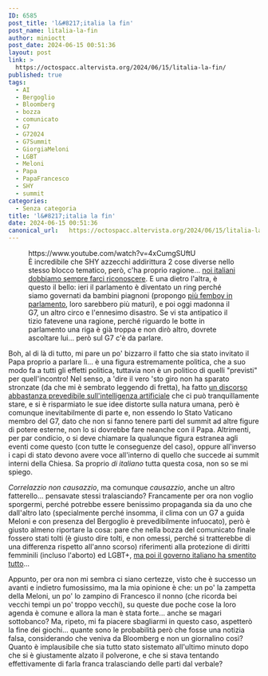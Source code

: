 ```yaml
---
ID: 6585
post_title: 'l&#8217;italia la fin'
post_name: litalia-la-fin
author: minioctt
post_date: 2024-06-15 00:51:36
layout: post
link: >
  https://octospacc.altervista.org/2024/06/15/litalia-la-fin/
published: true
tags:
  - AI
  - Bergoglio
  - Bloomberg
  - bozza
  - comunicato
  - G7
  - G72024
  - G7Summit
  - GiorgiaMeloni
  - LGBT
  - Meloni
  - Papa
  - PapaFrancesco
  - SHY
  - summit
categories:
  - Senza categoria
title: 'l&#8217;italia la fin'
date: 2024-06-15 00:51:36
canonical_url:   https://octospacc.altervista.org/2024/06/15/litalia-la-fin/
---
```

<!-- wp:embed {"url":"https://www.youtube.com/watch?v=4xCumgSUftU","type":"video","providerNameSlug":"youtube","responsive":true,"className":"wp-embed-aspect-16-9 wp-has-aspect-ratio"} -->
<figure class="wp-block-embed is-type-video is-provider-youtube wp-block-embed-youtube wp-embed-aspect-16-9 wp-has-aspect-ratio"><div class="wp-block-embed__wrapper">
https://www.youtube.com/watch?v=4xCumgSUftU
</div><figcaption class="wp-element-caption">È incredibile che SHY azzecchi addirittura 2 cose diverse nello stesso blocco tematico, però, c'ha proprio ragione... <a href="https://www.youtube.com/watch?v=4xCumgSUftU">noi italiani dobbiamo sempre farci riconoscere</a>. E una dietro l'altra, è questo il bello: ieri il parlamento è diventato un ring perché siamo governati da bambini piagnoni (propongo <a href="2024/06/14/eliogabalo-regnava/">più femboy in parlamento</a>, loro sarebbero più maturi), e poi oggi madonna il G7, un altro circo e l'ennesimo disastro. Se vi sta antipatico il tizio fatevene una ragione, perché riguardo le botte in parlamento una riga è già troppa e non dirò altro, dovrete ascoltare lui... però sul G7 c'è da parlare.</figcaption></figure>
<!-- /wp:embed -->

<!-- wp:paragraph -->
<p></p>
<!-- /wp:paragraph -->

<!-- wp:paragraph -->
<p>Boh, al di là di tutto, mi pare un po' bizzarro il fatto che sia stato invitato il Papa proprio a parlare lì... è una figura estremamente politica, che a suo modo fa a tutti gli effetti politica, tuttavia non è un politico di quelli "previsti" per quell'incontro! Nel senso, a 'dire il vero 'sto giro non ha sparato stronzate (da che mi è sembrato leggendo di fretta), ha fatto <a href="https://www.vaticannews.va/it/papa/news/2024-06/papa-discorso-integrale-g7-puglia-intelligenza-artificiale.html">un discorso abbastanza prevedibile sull'intelligenza artificiale</a> che ci può tranquillamente stare, e si è risparmiato le sue idee distorte sulla natura umana, però è comunque inevitabilmente di parte e, non essendo lo Stato Vaticano membro del G7, dato che non si fanno tenere parti del summit ad altre figure di potere esterne, non lo si dovrebbe fare neanche con il Papa. Altrimenti, per par condicio, o si deve chiamare la qualunque figura estranea agli eventi come questo (con tutte le conseguenze del caso), oppure all'inverso i capi di stato devono avere voce all'interno di quello che succede ai summit interni della Chiesa. Sa proprio <em>di italiano</em> tutta questa cosa, non so se mi spiego.</p>
<!-- /wp:paragraph -->

<!-- wp:paragraph -->
<p><em>Correlazzio non causazzio</em>, ma comunque <em>causazzio</em>, anche un altro fatterello... pensavate stessi tralasciando? Francamente per ora non voglio sporgermi, perché potrebbe essere benissimo propaganda sia da uno che dall'altro lato (specialmente perché insomma, il clima con un G7 a guida Meloni e con presenza del Bergoglio è prevedibilmente infuocato), però è giusto almeno riportare la cosa: pare che nella bozza del comunicato finale fossero stati tolti (è giusto dire tolti, e non omessi, perché si tratterebbe di una differenza rispetto all'anno scorso) riferimenti alla protezione di diritti femminili (incluso l'aborto) ed LGBT+, <a href="https://www.ansa.it/sito/notizie/speciali/g7-italia/2024/06/14/diritti-violati-di-donne-e-lgbt-nel-comunicato-del-g7-ce-la-condanna_25e45fa0-a322-4348-9147-464458a9c070.html">ma poi il governo italiano ha smentito tutto</a>...</p>
<!-- /wp:paragraph -->

<!-- wp:paragraph -->
<p>Appunto, per ora non mi sembra ci siano certezze, visto che è successo un avanti e indietro fumosissimo, ma la mia opinione è che: un po' la zampetta della Meloni, un po' lo zampino di Francesco il nonno (che ricorda bei vecchi tempi un po' troppo vecchi), su queste due poche cose la loro agenda è comune e allora la man è stata forte... anche se magari sottobanco? Ma, ripeto, mi fa piacere sbagliarmi in questo caso, aspetterò la fine dei giochi... quante sono le probabilità però che fosse una notizia falsa, considerando che veniva da Bloomberg e non un giornalino così? Quanto è implausibile che sia tutto stato sistemato all'ultimo minuto dopo che si è giustamente alzato il polverone, e che si stava tentando effettivamente di farla franca tralasciando delle parti dal verbale?</p>
<!-- /wp:paragraph -->